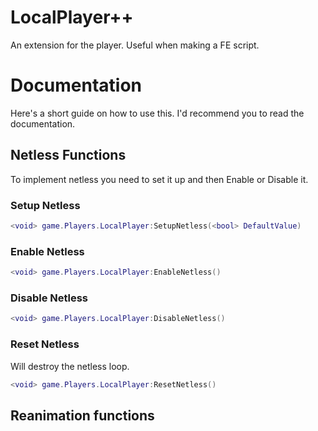 # LocalPlayer++
An extension for the player. Useful when making a FE script.
# Documentation
Here's a short guide on how to use this. I'd recommend you to read the documentation.
## Netless Functions
To implement netless you need to set it up and then Enable or Disable it.
### Setup Netless
```lua
<void> game.Players.LocalPlayer:SetupNetless(<bool> DefaultValue)
```
### Enable Netless
```lua
<void> game.Players.LocalPlayer:EnableNetless()
```
### Disable Netless
```lua
<void> game.Players.LocalPlayer:DisableNetless()
```
### Reset Netless
Will destroy the netless loop.
```lua
<void> game.Players.LocalPlayer:ResetNetless()
```
## Reanimation functions
